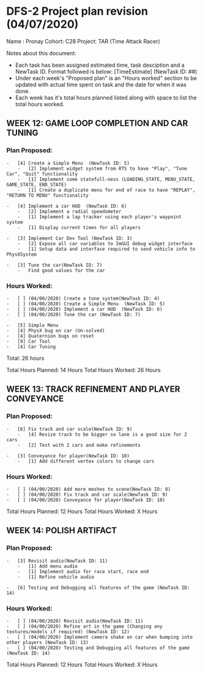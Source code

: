 # DFS-2 Project plan revision (04/07/2020)

Name : Pronay
Cohort: C28
Project: TAR (Time Attack Racer)

Notes about this document:

- Each task has been assigned estimated time, task desciption and a NewTask ID. Format followed is below:
	[TimeEstimate] <Task Desciption> (NewTask ID: ##)
- Under each week's "Proposed plan" is an "Hours worked" section to be updated with actual time spent on task and the date for when it was done.
- Each week has it's total hours planned listed along with space to list the total hours worked. 


## WEEK 12: GAME LOOP COMPLETION AND CAR TUNING

### Plan Proposed:


	-	[4]	Create a Simple Menu  (NewTask ID: 5)
		-	[2] Implement widget system from RTS to have "Play", "Tune Car", "Quit" functionality
		-	[1] Implement some statefull-ness (LOADING_STATE, MENU_STATE, GAME_STATE, END_STATE)
		-	[1] Create a duplicate menu for end of race to have "REPLAY", "RETURN TO MENU" functionality

	-	[4] Implement a car HUD  (NewTask ID: 6)
		-	[2] Implement a radial speedometer
		-	[1] Implement a lap tracker using each player's waypoint system
		-	[1] Display current times for all players

	-	[3] Implement Car Dev Tool (NewTask ID: 3)
		-	[2] Expose all car variables to ImGUI debug widget interface
		-	[1] Setup data and interface required to send vehicle info to PhysXSystem

	-	[3]	Tune the car(NewTask ID: 7)
		-	Find good values for the car

### Hours Worked:

	-	[ ] (04/00/2020) Create a tune system(NewTask ID: 4)
	-	[ ] (04/00/2020) Create a Simple Menu  (NewTask ID: 5)
	-	[ ] (04/00/2020) Implement a car HUD  (NewTask ID: 6)
	-	[ ] (04/00/2020) Tune the car (NewTask ID: 7)

	-	[5] Simple Menu
	-	[4] PhysX bug on car (Un-solved)
	-	[4] Quaternion bugs on reset
	-	[9] Car Tool 
	- 	[4] Car Tuning

Total: 26 hours

Total Hours Planned: 14 Hours
Total Hours Worked: 26 Hours

## WEEK 13: TRACK REFINEMENT AND PLAYER CONVEYANCE

### Plan Proposed:

	-	[6]	Fix track and car scale(NewTask ID: 9)
		-	[4]	Resize track to be bigger so lane is a good size for 2 cars
		-	[2]	Test with 2 cars and make refinements

	-	[3]	Conveyance for player(NewTask ID: 10)
		-	[1]	Add different vertex colors to change cars 

### Hours Worked:

	-	[ ] (04/00/2020) Add more meshes to scene(NewTask ID: 8)
	-	[ ] (04/00/2020) Fix track and car scale(NewTask ID: 9)
	-	[ ] (04/00/2020) Conveyance for player(NewTask ID: 10)

Total Hours Planned: 12 Hours
Total Hours Worked: X Hours

## WEEK 14: POLISH ARTIFACT

### Plan Proposed:

	-	[3]	Revisit audio(NewTask ID: 11)
		-	[1]	Add menu audio
		-	[1]	Implement audio for race start, race end
		-	[1]	Refine vehicle audio 

	-	[6]	Testing and Debugging all features of the game (NewTask ID: 14)

### Hours Worked:

	-	[ ] (04/00/2020) Revisit audio(NewTask ID: 11)
	-	[ ] (04/00/2020) Refine art in the game (Changing any textures/models if required) (NewTask ID: 12)
	-	[ ] (04/00/2020) Implement camera shake on car when bumping into other players (NewTask ID: 13)
	-	[ ] (04/00/2020) Testing and Debugging all features of the game (NewTask ID: 14)

Total Hours Planned: 12 Hours
Total Hours Worked: X Hours
